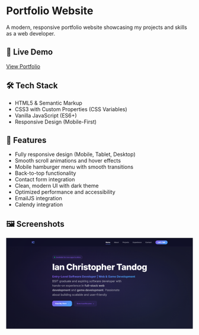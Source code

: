# Portfolio Website

A modern, responsive portfolio website showcasing my projects and skills as a web developer.

## 🚀 Live Demo
[View Portfolio](https://ictandog-portfolio.vercel.app/)

## 🛠️ Tech Stack
- HTML5 & Semantic Markup
- CSS3 with Custom Properties (CSS Variables)
- Vanilla JavaScript (ES6+)
- Responsive Design (Mobile-First)

## 📱 Features
- Fully responsive design (Mobile, Tablet, Desktop)
- Smooth scroll animations and hover effects
- Mobile hamburger menu with smooth transitions
- Back-to-top functionality
- Contact form integration
- Clean, modern UI with dark theme
- Optimized performance and accessibility
- EmailJS integration
- Calendy integration

## 🖼️ Screenshots
![Home Screen](assets/screenshots/home.png)